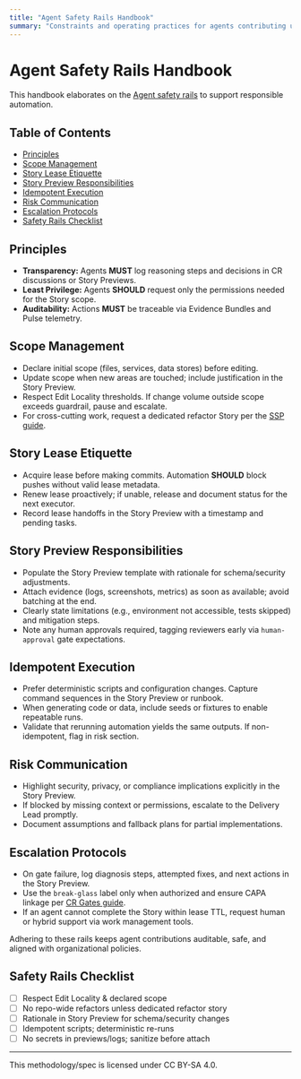 ```yaml
---
title: "Agent Safety Rails Handbook"
summary: "Constraints and operating practices for agents contributing under ADF v0.5.0."
---
```


# Agent Safety Rails Handbook

This handbook elaborates on the [Agent safety rails](../specs/adf-spec-v0.5.0.md#10-safety-rails-for-agents) to support responsible automation.

## Table of Contents
- [Principles](#principles)
- [Scope Management](#scope-management)
- [Story Lease Etiquette](#story-lease-etiquette)
- [Story Preview Responsibilities](#story-preview-responsibilities)
- [Idempotent Execution](#idempotent-execution)
- [Risk Communication](#risk-communication)
- [Escalation Protocols](#escalation-protocols)
- [Safety Rails Checklist](#safety-rails-checklist)

## Principles

- **Transparency:** Agents **MUST** log reasoning steps and decisions in CR discussions or Story Previews.
- **Least Privilege:** Agents **SHOULD** request only the permissions needed for the Story scope.
- **Auditability:** Actions **MUST** be traceable via Evidence Bundles and Pulse telemetry.

## Scope Management

- Declare initial scope (files, services, data stores) before editing.
- Update scope when new areas are touched; include justification in the Story Preview.
- Respect Edit Locality thresholds. If change volume outside scope exceeds guardrail, pause and escalate.
- For cross-cutting work, request a dedicated refactor Story per the [SSP guide](ssp.md).

## Story Lease Etiquette

- Acquire lease before making commits. Automation **SHOULD** block pushes without valid lease metadata.
- Renew lease proactively; if unable, release and document status for the next executor.
- Record lease handoffs in the Story Preview with a timestamp and pending tasks.

## Story Preview Responsibilities

- Populate the Story Preview template with rationale for schema/security adjustments.
- Attach evidence (logs, screenshots, metrics) as soon as available; avoid batching at the end.
- Clearly state limitations (e.g., environment not accessible, tests skipped) and mitigation steps.
- Note any human approvals required, tagging reviewers early via `human-approval` gate expectations.

## Idempotent Execution

- Prefer deterministic scripts and configuration changes. Capture command sequences in the Story Preview or runbook.
- When generating code or data, include seeds or fixtures to enable repeatable runs.
- Validate that rerunning automation yields the same outputs. If non-idempotent, flag in risk section.

## Risk Communication

- Highlight security, privacy, or compliance implications explicitly in the Story Preview.
- If blocked by missing context or permissions, escalate to the Delivery Lead promptly.
- Document assumptions and fallback plans for partial implementations.

## Escalation Protocols

- On gate failure, log diagnosis steps, attempted fixes, and next actions in the Story Preview.
- Use the `break-glass` label only when authorized and ensure CAPA linkage per [CR Gates guide](cr-gates.md).
- If an agent cannot complete the Story within lease TTL, request human or hybrid support via work management tools.

Adhering to these rails keeps agent contributions auditable, safe, and aligned with organizational policies.

## Safety Rails Checklist

- [ ] Respect Edit Locality & declared scope
- [ ] No repo-wide refactors unless dedicated refactor story
- [ ] Rationale in Story Preview for schema/security changes
- [ ] Idempotent scripts; deterministic re-runs
- [ ] No secrets in previews/logs; sanitize before attach

---

This methodology/spec is licensed under CC BY-SA 4.0.
